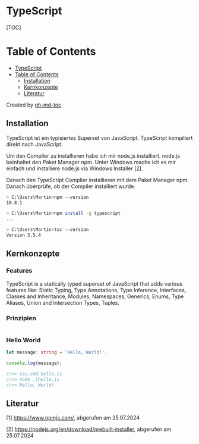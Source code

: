 # TypeScript

[TOC]

Table of Contents
=================

* [TypeScript](#typescript)
* [Table of Contents](#table-of-contents)
  * [Installation](#installation)
  * [Kernkonzepte](#kernkonzepte)
  * [Literatur](#literatur)

Created by [gh-md-toc](https://github.com/ekalinin/github-markdown-toc.go)

## Installation

TypeScript ist ein typisiertes Superset von JavaScript. TypeScript kompiliert direkt nach JavaScript. 

Um den Compiler zu installieren habe ich mir node.js installiert. node.js beinhaltet den Paket Manager npm. Unter Windows mache ich es mir einfach und installiere node.js via Windows Installer [2]. 

Danach den TypeScript Compiler installieren mit dem Paket Manager npm. Danach überprüfe, ob der Compiler installiert wurde. 

```bash
> C:\Users\Martin>npm --version
10.8.1

> C:\Users\Martin>npm install -g typescript
...

> C:\Users\Martin>tsc --version
Version 5.5.4
```

## Kernkonzepte

### Features

TypeScript is a statically typed superset of JavaScript that adds various features like: Static Typing, Type Annotations, Type Inference, Interfaces, Classes and Inheritance, Modules, Namespaces, Generics, Enums, Type Aliases, Union and Intersection Types, Tuples.

### Prinzipien



```

```

### Hello World

```typescript
let message: string = 'Hello, World!';

console.log(message);

//>> tsc.cmd hello.ts
//>> node .\hello.js
//>> Hello, World!
```



## Literatur  

[1] https://www.npmjs.com/, abgerufen am 25.07.2024

[2] https://nodejs.org/en/download/prebuilt-installer, abgerufen am 25.07.2024

